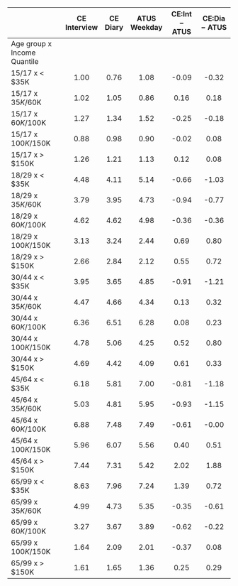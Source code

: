 
|                      | CE<br>Interview |  CE<br>Diary | ATUS<br>Weekday | CE:Int &minus; ATUS | CE:Dia &minus; ATUS |
| -------------------- | :----------: | :----------: | :----------: | :----------: | :----------: |
| Age group x Income Quantile |              |              |              |              |              |
| 15/17 x     < $35K   |         1.00 |         0.76 |         1.08 |        -0.09 |        -0.32 |
| 15/17 x  $35K/$60K   |         1.02 |         1.05 |         0.86 |         0.16 |         0.18 |
| 15/17 x  $60K/$100K  |         1.27 |         1.34 |         1.52 |        -0.25 |        -0.18 |
| 15/17 x $100K/$150K  |         0.88 |         0.98 |         0.90 |        -0.02 |         0.08 |
| 15/17 x     > $150K  |         1.26 |         1.21 |         1.13 |         0.12 |         0.08 |
| 18/29 x     < $35K   |         4.48 |         4.11 |         5.14 |        -0.66 |        -1.03 |
| 18/29 x  $35K/$60K   |         3.79 |         3.95 |         4.73 |        -0.94 |        -0.77 |
| 18/29 x  $60K/$100K  |         4.62 |         4.62 |         4.98 |        -0.36 |        -0.36 |
| 18/29 x $100K/$150K  |         3.13 |         3.24 |         2.44 |         0.69 |         0.80 |
| 18/29 x     > $150K  |         2.66 |         2.84 |         2.12 |         0.55 |         0.72 |
| 30/44 x     < $35K   |         3.95 |         3.65 |         4.85 |        -0.91 |        -1.21 |
| 30/44 x  $35K/$60K   |         4.47 |         4.66 |         4.34 |         0.13 |         0.32 |
| 30/44 x  $60K/$100K  |         6.36 |         6.51 |         6.28 |         0.08 |         0.23 |
| 30/44 x $100K/$150K  |         4.78 |         5.06 |         4.25 |         0.52 |         0.80 |
| 30/44 x     > $150K  |         4.69 |         4.42 |         4.09 |         0.61 |         0.33 |
| 45/64 x     < $35K   |         6.18 |         5.81 |         7.00 |        -0.81 |        -1.18 |
| 45/64 x  $35K/$60K   |         5.03 |         4.81 |         5.95 |        -0.93 |        -1.15 |
| 45/64 x  $60K/$100K  |         6.88 |         7.48 |         7.49 |        -0.61 |        -0.00 |
| 45/64 x $100K/$150K  |         5.96 |         6.07 |         5.56 |         0.40 |         0.51 |
| 45/64 x     > $150K  |         7.44 |         7.31 |         5.42 |         2.02 |         1.88 |
| 65/99 x     < $35K   |         8.63 |         7.96 |         7.24 |         1.39 |         0.72 |
| 65/99 x  $35K/$60K   |         4.99 |         4.73 |         5.35 |        -0.35 |        -0.61 |
| 65/99 x  $60K/$100K  |         3.27 |         3.67 |         3.89 |        -0.62 |        -0.22 |
| 65/99 x $100K/$150K  |         1.64 |         2.09 |         2.01 |        -0.37 |         0.08 |
| 65/99 x     > $150K  |         1.61 |         1.65 |         1.36 |         0.25 |         0.29 |

